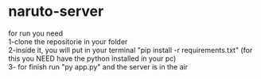 # naruto-server<br>

for run you need <br>
1-clone the repositorie in your folder<br>
2-inside it, you will put in your terminal "pip install -r requirements.txt" (for this you NEED have the python installed in your pc)<br>
3- for finish run "py app.py" and the server is in the air<br>
